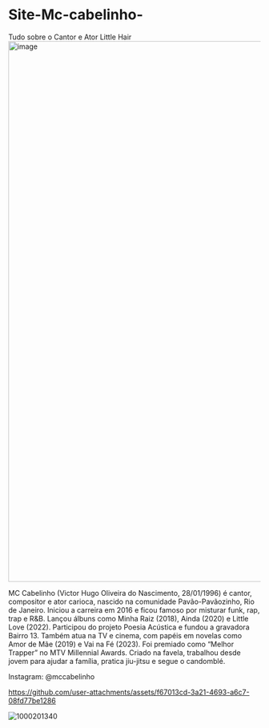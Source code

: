 # Site-Mc-cabelinho-
Tudo sobre o Cantor e Ator Little Hair 
<img width="1920" height="1080" alt="image" src="https://github.com/user-attachments/assets/8e5816c2-9413-4415-8219-215b05e2f9fc" />

MC Cabelinho (Victor Hugo Oliveira do Nascimento, 28/01/1996) é cantor, compositor e ator carioca, nascido na comunidade Pavão-Pavãozinho, Rio de Janeiro.
Iniciou a carreira em 2016 e ficou famoso por misturar funk, rap, trap e R&B. Lançou álbuns como Minha Raiz (2018), Ainda (2020) e Little Love (2022). Participou do projeto Poesia Acústica e fundou a gravadora Bairro 13.
Também atua na TV e cinema, com papéis em novelas como Amor de Mãe (2019) e Vai na Fé (2023). Foi premiado como “Melhor Trapper” no MTV Millennial Awards.
Criado na favela, trabalhou desde jovem para ajudar a família, pratica jiu-jitsu e segue o candomblé.

Instagram: @mccabelinho

https://github.com/user-attachments/assets/f67013cd-3a21-4693-a6c7-08fd77be1286



![1000201340](https://github.com/user-attachments/assets/ead0bea8-4392-4349-aa50-d2ec137a76e8)

